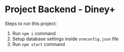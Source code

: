 #  Project Backend - Diney+

Steps to run this project:

1. Run `npm i` command
2. Setup database settings inside `ormconfig.json` file
3. Run `npm start` command
